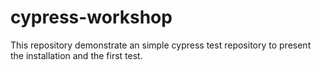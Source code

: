 # cypress-workshop

This repository demonstrate an simple cypress test repository to present the installation and the first test.
